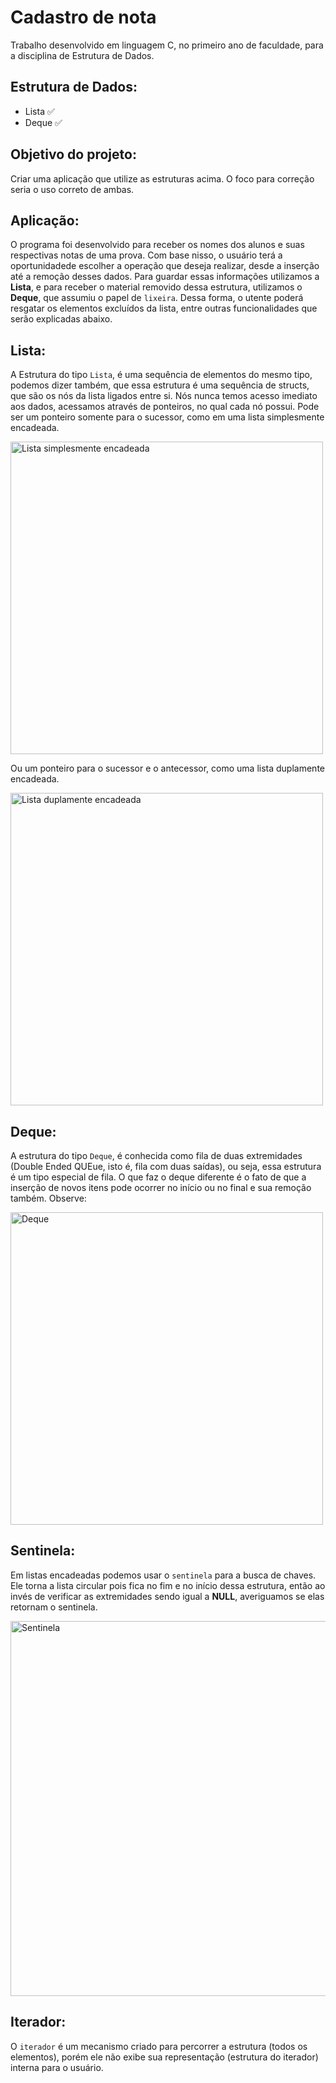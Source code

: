 # Cadastro de nota
Trabalho desenvolvido em linguagem C, no primeiro ano de faculdade, para a disciplina de Estrutura de Dados.

## Estrutura de Dados:
* Lista ✅
* Deque ✅

## Objetivo do projeto:
Criar uma aplicação que utilize as estruturas acima. O foco para correção seria o uso correto de ambas.

## Aplicação:
O programa foi desenvolvido para receber os nomes dos alunos e suas respectivas notas de uma prova. Com base nisso, o usuário terá a oportunidadede escolher a operação que deseja realizar, desde a inserção até a remoção desses dados. Para guardar essas informações utilizamos a **Lista**, e para receber o material removido dessa estrutura, utilizamos o **Deque**, que assumiu o papel de `lixeira`. Dessa forma, o utente poderá resgatar os elementos excluídos da lista, entre outras funcionalidades que serão explicadas abaixo.

## Lista:
A Estrutura do tipo `Lista`, é uma sequência de elementos do mesmo tipo, podemos dizer também, que essa estrutura é uma sequência de structs, que são os nós da lista ligados entre si. Nós nunca temos acesso imediato aos dados, acessamos através de ponteiros, no qual cada nó possui. Pode ser um ponteiro somente para o sucessor, como em uma lista simplesmente encadeada.

<img src="https://github.com/anabias/Cadastro-de-nota/blob/main/listaSimple.jpg" alt="Lista simplesmente encadeada" width="500"/>

Ou um ponteiro para o sucessor e o antecessor, como uma lista duplamente encadeada.

<img src="https://github.com/anabias/Cadastro-de-nota/blob/main/listaDupla.jpg" alt="Lista duplamente encadeada" width="500"/>

## Deque: 
A estrutura do tipo `Deque`, é conhecida como fila de duas extremidades (Double Ended QUEue, isto é, fila com duas saídas), ou seja, essa estrutura é um tipo especial de fila. O que faz o deque diferente é o fato de que a inserção de novos itens pode ocorrer no início ou no final e sua remoção também. Observe:

<img src="https://github.com/anabias/Cadastro-de-nota/blob/main/dequeImg.jpg" alt="Deque" width="500"/>

## Sentinela:
Em listas encadeadas podemos usar o `sentinela` para a busca de chaves. Ele torna a lista circular pois fica no fim e no início dessa estrutura, então ao invés de verificar as extremidades sendo igual a **NULL**, averiguamos se elas retornam o sentinela.

<img src="https://github.com/anabias/Cadastro-de-nota/blob/main/sentinela-img.jpg" alt="Sentinela" width="600"/>

## Iterador:
O `iterador` é um mecanismo criado para percorrer a estrutura (todos os elementos), porém ele não exibe sua representação (estrutura do iterador) interna para o usuário.
